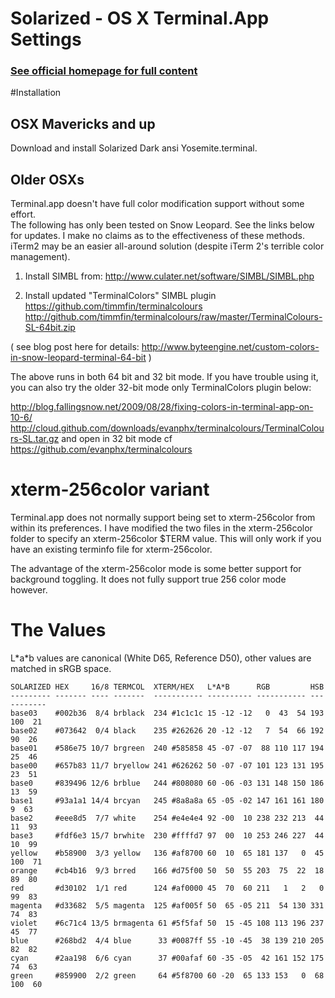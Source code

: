 Solarized - OS X Terminal.App Settings
======================================

### [See official homepage for full content](http://ethanschoonover.com/solarized)

#Installation

OSX Mavericks and up
--------------------

Download and install Solarized Dark ansi Yosemite.terminal.

Older OSXs
----------

Terminal.app doesn't have full color modification support without some effort.  
The following has only been tested on Snow Leopard. See the links below for 
updates. I make no claims as to the effectiveness of these methods. iTerm2 may 
be an easier all-around solution (despite iTerm 2's terrible color management).

1. Install SIMBL from:
http://www.culater.net/software/SIMBL/SIMBL.php

2. Install updated "TerminalColors" SIMBL plugin
https://github.com/timmfin/terminalcolours
http://github.com/timmfin/terminalcolours/raw/master/TerminalColours-SL-64bit.zip

( see blog post here for details:
http://www.byteengine.net/custom-colors-in-snow-leopard-terminal-64-bit )

The above runs in both 64 bit and 32 bit mode. If you have trouble using it, 
you can also try the older 32-bit mode only TerminalColors plugin below:

http://blog.fallingsnow.net/2009/08/28/fixing-colors-in-terminal-app-on-10-6/
http://cloud.github.com/downloads/evanphx/terminalcolours/TerminalColours-SL.tar.gz
and open in 32 bit mode
cf
https://github.com/evanphx/terminalcolours

# xterm-256color variant

Terminal.app does not normally support being set to xterm-256color from within 
its preferences. I have modified the two files in the xterm-256color folder to 
specify an xterm-256color $TERM value. This will only work if you have an 
existing terminfo file for xterm-256color.

The advantage of the xterm-256color mode is some better support for background 
toggling. It does not fully support true 256 color mode however.

# The Values

L\*a\*b values are canonical (White D65, Reference D50), other values are 
matched in sRGB space.

    SOLARIZED HEX     16/8 TERMCOL  XTERM/HEX   L*A*B      RGB         HSB
    --------- ------- ---- -------  ----------- ---------- ----------- -----------
    base03    #002b36  8/4 brblack  234 #1c1c1c 15 -12 -12   0  43  54 193 100  21
    base02    #073642  0/4 black    235 #262626 20 -12 -12   7  54  66 192  90  26
    base01    #586e75 10/7 brgreen  240 #585858 45 -07 -07  88 110 117 194  25  46
    base00    #657b83 11/7 bryellow 241 #626262 50 -07 -07 101 123 131 195  23  51
    base0     #839496 12/6 brblue   244 #808080 60 -06 -03 131 148 150 186  13  59
    base1     #93a1a1 14/4 brcyan   245 #8a8a8a 65 -05 -02 147 161 161 180   9  63
    base2     #eee8d5  7/7 white    254 #e4e4e4 92 -00  10 238 232 213  44  11  93
    base3     #fdf6e3 15/7 brwhite  230 #ffffd7 97  00  10 253 246 227  44  10  99
    yellow    #b58900  3/3 yellow   136 #af8700 60  10  65 181 137   0  45 100  71
    orange    #cb4b16  9/3 brred    166 #d75f00 50  50  55 203  75  22  18  89  80
    red       #d30102  1/1 red      124 #af0000 45  70  60 211   1   2   0  99  83
    magenta   #d33682  5/5 magenta  125 #af005f 50  65 -05 211  54 130 331  74  83
    violet    #6c71c4 13/5 brmagenta 61 #5f5faf 50  15 -45 108 113 196 237  45  77
    blue      #268bd2  4/4 blue      33 #0087ff 55 -10 -45  38 139 210 205  82  82
    cyan      #2aa198  6/6 cyan      37 #00afaf 60 -35 -05  42 161 152 175  74  63
    green     #859900  2/2 green     64 #5f8700 60 -20  65 133 153   0  68 100  60
